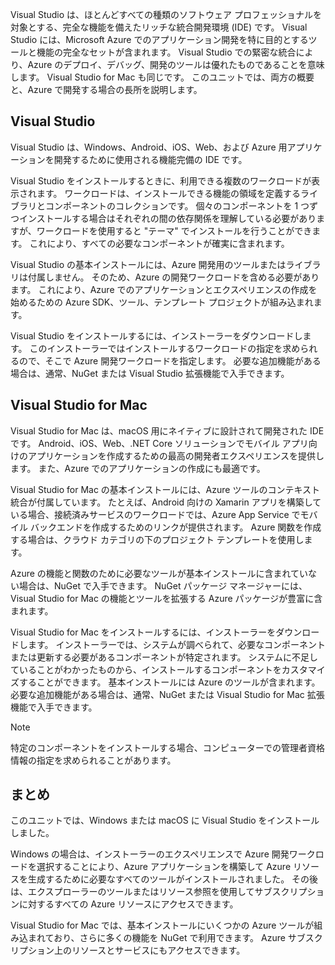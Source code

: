 Visual Studio は、ほとんどすべての種類のソフトウェア プロフェッショナルを対象とする、完全な機能を備えたリッチな統合開発環境 (IDE) です。 Visual Studio には、Microsoft Azure でのアプリケーション開発を特に目的とするツールと機能の完全なセットが含まれます。 Visual Studio での緊密な統合により、Azure のデプロイ、デバッグ、開発のツールは優れたものであることを意味します。 Visual Studio for Mac も同じです。 このユニットでは、両方の概要と、Azure で開発する場合の長所を説明します。

## <a name="visual-studio"></a>Visual Studio

Visual Studio は、Windows、Android、iOS、Web、および Azure 用アプリケーションを開発するために使用される機能完備の IDE です。

Visual Studio をインストールするときに、利用できる複数のワークロードが表示されます。 ワークロードは、インストールできる機能の領域を定義するライブラリとコンポーネントのコレクションです。 個々のコンポーネントを 1 つずつインストールする場合はそれぞれの間の依存関係を理解している必要がありますが、ワークロードを使用すると "テーマ" でインストールを行うことができます。 これにより、すべての必要なコンポーネントが確実に含まれます。

Visual Studio の基本インストールには、Azure 開発用のツールまたはライブラリは付属しません。 そのため、Azure の開発ワークロードを含める必要があります。 これにより、Azure でのアプリケーションとエクスペリエンスの作成を始めるための Azure SDK、ツール、テンプレート プロジェクトが組み込まれます。

Visual Studio をインストールするには、インストーラーをダウンロードします。 このインストーラーではインストールするワークロードの指定を求められるので、そこで Azure 開発ワークロードを指定します。 必要な追加機能がある場合は、通常、NuGet または Visual Studio 拡張機能で入手できます。

## <a name="visual-studio-for-mac"></a>Visual Studio for Mac

Visual Studio for Mac は、macOS 用にネイティブに設計されて開発された IDE です。 Android、iOS、Web、.NET Core ソリューションでモバイル アプリ向けのアプリケーションを作成するための最高の開発者エクスペリエンスを提供します。 また、Azure でのアプリケーションの作成にも最適です。

Visual Studio for Mac の基本インストールには、Azure ツールのコンテキスト統合が付属しています。 たとえば、Android 向けの Xamarin アプリを構築している場合、接続済みサービスのワークロードでは、Azure App Service でモバイル バックエンドを作成するためのリンクが提供されます。 Azure 関数を作成する場合は、クラウド カテゴリの下のプロジェクト テンプレートを使用します。

Azure の機能と関数のために必要なツールが基本インストールに含まれていない場合は、NuGet で入手できます。 NuGet パッケージ マネージャーには、Visual Studio for Mac の機能とツールを拡張する Azure パッケージが豊富に含まれます。

Visual Studio for Mac をインストールするには、インストーラーをダウンロードします。 インストーラーでは、システムが調べられて、必要なコンポーネントまたは更新する必要があるコンポーネントが特定されます。 システムに不足していることがわかったものから、インストールするコンポーネントをカスタマイズすることができます。 基本インストールには Azure のツールが含まれます。 必要な追加機能がある場合は、通常、NuGet または Visual Studio for Mac 拡張機能で入手できます。

> [!NOTE]
> 特定のコンポーネントをインストールする場合、コンピューターでの管理者資格情報の指定を求められることがあります。

## <a name="summary"></a>まとめ

このユニットでは、Windows または macOS に Visual Studio をインストールしました。

Windows の場合は、インストーラーのエクスペリエンスで Azure 開発ワークロードを選択することにより、Azure アプリケーションを構築して Azure リソースを生成するために必要なすべてのツールがインストールされました。 その後は、エクスプローラーのツールまたはリソース参照を使用してサブスクリプションに対するすべての Azure リソースにアクセスできます。

Visual Studio for Mac では、基本インストールにいくつかの Azure ツールが組み込まれており、さらに多くの機能を NuGet で利用できます。 Azure サブスクリプション上のリソースとサービスにもアクセスできます。
